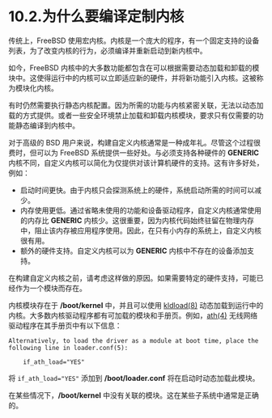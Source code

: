 # 10.2.为什么要编译定制内核


传统上，FreeBSD 使用宏内核。内核是一个庞大的程序，有一个固定支持的设备列表，为了改变内核的行为，必须编译并重新启动到新内核中。

如今，FreeBSD 内核中的大多数功能都包含在可以根据需要动态加载和卸载的模块中。这使得运行中的内核可以立即适应新的硬件，并将新功能引入内核。这被称为模块化内核。

有时仍然需要执行静态内核配置。因为所需的功能与内核紧密关联，无法以动态加载的方式提供。或者一些安全环境禁止加载和卸载内核模块，要求只有仅需要的功能静态编译到内核中。

对于高级的 BSD 用户来说，构建自定义内核通常是一种成年礼。尽管这个过程很费时，但可以为 FreeBSD 系统提供一些好处。与必须支持各种硬件的 **GENERIC** 内核不同，自定义内核可以简化为仅提供对该计算机硬件的支持。这有许多好处，例如：

- 启动时间更快。由于内核只会探测系统上的硬件，系统启动所需的时间可以减少。
- 内存使用更低。通过省略未使用的功能和设备驱动程序，自定义内核通常使用的内存比 **GENERIC** 内核少。这很重要，因为内核代码始终驻留在物理内存中，阻止该内存被应用程序使用。因此，在只有小内存的系统上，自定义内核很有用。
- 额外的硬件支持。自定义内核可以为 **GENERIC** 内核中不存在的设备添加支持。

在构建自定义内核之前，请考虑这样做的原因。如果需要特定的硬件支持，可能已经作为一个模块而存在。

内核模块存在于 **/boot/kernel** 中，并且可以使用 [kldload(8)](https://man.freebsd.org/cgi/man.cgi?query=kldload&sektion=8&format=html) 动态加载到运行中的内核。大多数内核驱动程序都有可加载的模块和手册页。例如，[ath(4)](https://man.freebsd.org/cgi/man.cgi?query=ath&sektion=4&format=html) 无线网络驱动程序在其手册页中有以下信息：

```
Alternatively, to load the driver as a module at boot time, place the
following line in loader.conf(5):

    if_ath_load="YES"
```

将 `if_ath_load="YES"` 添加到 **/boot/loader.conf** 将在启动时动态加载此模块。

在某些情况下，**/boot/kernel** 中没有关联的模块。这在某些子系统中通常是正确的。
